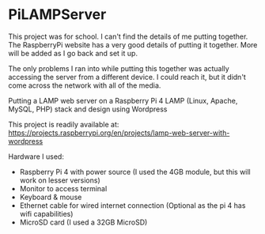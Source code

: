 # PiLAMPServer
This project was for school. I can't find the details of me putting together.
The RaspberryPi website has a very good details of putting it together. More will be added as I go back and set it up.

The only problems I ran into while putting this together was actually accessing the server
from a different device. I could reach it, but it didn't come across the network 
with all of the media.

Putting a LAMP web server on a Raspberry Pi 4
LAMP (Linux, Apache, MySQL, PHP) stack and design using Wordpress

This project is readily available at: 
https://projects.raspberrypi.org/en/projects/lamp-web-server-with-wordpress

Hardware I used:
  - Raspberry Pi 4 with power source (I used the 4GB module, but this will work on lesser versions)
  - Monitor to access terminal
  - Keyboard & mouse
  - Ethernet cable for wired internet connection (Optional as the pi 4 has wifi capabilities)
  - MicroSD card (I used a 32GB MicroSD)


